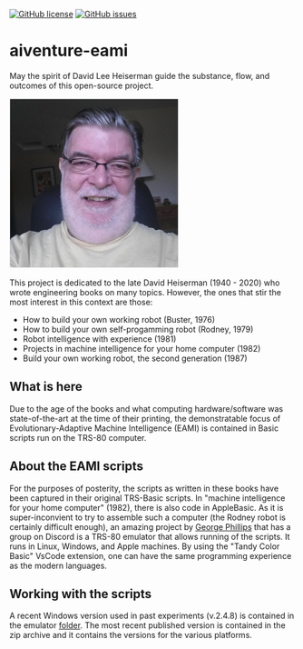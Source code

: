 [![GitHub license](https://img.shields.io/github/license/cartheur/aiventure-eami)](https://github.com/cartheur/aiventure-eami/blob/main/LICENSE.txt)
[![GitHub issues](https://img.shields.io/github/issues/cartheur/aiventure-eami)](https://github.com/cartheur/aiventure-eami/issues)

# aiventure-eami

May the spirit of David Lee Heiserman guide the substance, flow, and outcomes of this open-source project.

![David Heiserman](/images/Heiserman.png "Spiritual guide")

This project is dedicated to the late David Heiserman (1940 - 2020) who wrote engineering books on many topics. However, the ones that stir the most interest in this context are those:

* How to build your own working robot (Buster, 1976)
* How to build your own self-progamming robot (Rodney, 1979)
* Robot intelligence with experience (1981)
* Projects in machine intelligence for your home computer (1982)
* Build your own working robot, the second generation (1987)

## What is here

Due to the age of the books and what computing hardware/software was state-of-the-art at the time of their printing, the demonstratable focus of Evolutionary-Adaptive Machine Intelligence (EAMI) is contained in Basic scripts run on the TRS-80 computer. 

## About the EAMI scripts

For the purposes of posterity, the scripts as written in these books have been captured in their original TRS-Basic scripts. In "machine intelligence for your home computer" (1982), there is also code in AppleBasic. As it is super-inconvient to try to assemble such a computer (the Rodney robot is certainly difficult enough), an amazing project by [George Phillips](http://48k.ca/trs80gp.html) that has a group on Discord is a TRS-80 emulator that allows running of the scripts. It runs in Linux, Windows, and Apple machines. By using the "Tandy Color Basic" VsCode extension, one can have the same programming experience as the modern languages.

## Working with the scripts

A recent Windows version used in past experiments (v.2.4.8) is contained in the emulator [folder](/emulator/trs80gp.exe). The most recent published version is contained in the zip archive and it contains the versions for the various platforms.